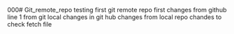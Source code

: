 000# Git_remote_repo
testing first git remote repo
first changes from github
line 1 from git local
changes in git hub
changes from local repo
chandes to check fetch file
